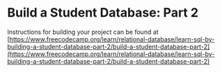 # Build a Student Database: Part 2

Instructions for building your project can be found at [https://www.freecodecamp.org/learn/relational-database/learn-sql-by-building-a-student-database-part-2/build-a-student-database-part-2](https://www.freecodecamp.org/learn/relational-database/learn-sql-by-building-a-student-database-part-2/build-a-student-database-part-2)
